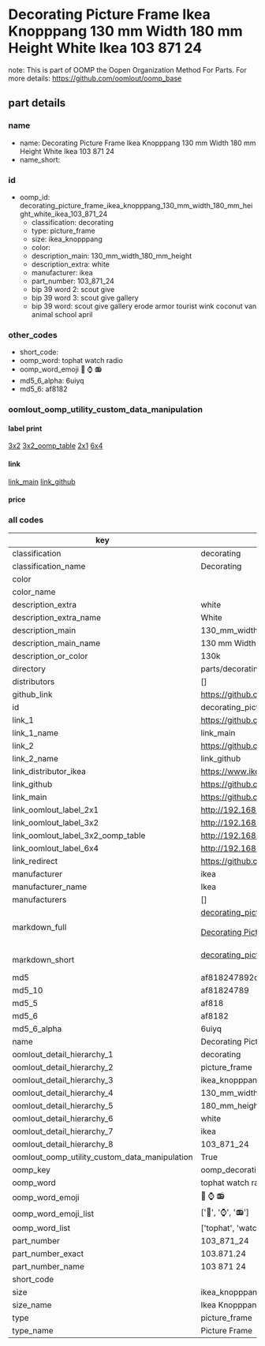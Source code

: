 # Decorating Picture Frame Ikea Knopppang 130 mm Width 180 mm Height White Ikea 103 871 24  

note: This is part of OOMP the Oopen Organization Method For Parts. For more details: https://github.com/oomlout/oomp_base

##  part details
  







### name
* name: Decorating Picture Frame Ikea Knopppang 130 mm Width 180 mm Height White Ikea 103 871 24
* name_short: 
### id
* oomp_id: decorating_picture_frame_ikea_knopppang_130_mm_width_180_mm_height_white_ikea_103_871_24
  * classification: decorating
  * type: picture_frame
  * size: ikea_knopppang
  * color: 
  * description_main: 130_mm_width_180_mm_height
  * description_extra: white
  * manufacturer: ikea
  * part_number: 103_871_24
  * bip 39 word 2: scout give
  * bip 39 word 3: scout give gallery
  * bip 39 word: scout give gallery erode armor tourist wink coconut van animal school april

### other_codes
* short_code: 
* oomp_word: tophat watch radio
* oomp_word_emoji :tophat: :watch: :radio:
* md5_6_alpha: 6uiyq
* md5_6: af8182






### oomlout_oomp_utility_custom_data_manipulation
#### label print
[3x2](http://192.168.1.245:1112/?label=oomp%206uiyq)
[3x2_oomp_table](http://192.168.1.108:1112/?label=oomp%206uiyq)
[2x1](http://192.168.1.242:1112/?label=oomp%206uiyq)
[6x4](http://192.168.1.55:1112/?label=oomp%206uiyq)    

#### link

[link_main](https://github.com/oomlout/oomlout_oomp_version_1_messy/tree/main/parts/decorating_picture_frame_ikea_knopppang_130_mm_width_180_mm_height_white_ikea_103_871_24) [link_github](https://github.com/oomlout/oomlout_oomp_version_1_messy/tree/main/parts/decorating_picture_frame_ikea_knopppang_130_mm_width_180_mm_height_white_ikea_103_871_24)                             

#### price







### all codes 
| key | value |  
| --- | --- |  
| classification | decorating |  
| classification_name | Decorating |  
| color |  |  
| color_name |  |  
| description_extra | white |  
| description_extra_name | White |  
| description_main | 130_mm_width_180_mm_height |  
| description_main_name | 130 mm Width 180 mm Height |  
| description_or_color | 130k |  
| directory | parts/decorating_picture_frame_ikea_knopppang_130_mm_width_180_mm_height_white_ikea_103_871_24 |  
| distributors | [] |  
| github_link | https://github.com/oomlout/oomlout_oomp_part_src/tree/main/parts/decorating_picture_frame_ikea_knopppang_130_mm_width_180_mm_height_white_ikea_103_871_24 |  
| id | decorating_picture_frame_ikea_knopppang_130_mm_width_180_mm_height_white_ikea_103_871_24 |  
| link_1 | https://github.com/oomlout/oomlout_oomp_version_1_messy/tree/main/parts/decorating_picture_frame_ikea_knopppang_130_mm_width_180_mm_height_white_ikea_103_871_24 |  
| link_1_name | link_main |  
| link_2 | https://github.com/oomlout/oomlout_oomp_version_1_messy/tree/main/parts/decorating_picture_frame_ikea_knopppang_130_mm_width_180_mm_height_white_ikea_103_871_24 |  
| link_2_name | link_github |  
| link_distributor_ikea | https://www.ikea.com/gb/en/search/?q=103.871.24 |  
| link_github | https://github.com/oomlout/oomlout_oomp_version_1_messy/tree/main/parts/decorating_picture_frame_ikea_knopppang_130_mm_width_180_mm_height_white_ikea_103_871_24 |  
| link_main | https://github.com/oomlout/oomlout_oomp_version_1_messy/tree/main/parts/decorating_picture_frame_ikea_knopppang_130_mm_width_180_mm_height_white_ikea_103_871_24 |  
| link_oomlout_label_2x1 | http://192.168.1.242:1112/?label=oomp%206uiyq |  
| link_oomlout_label_3x2 | http://192.168.1.245:1112/?label=oomp%206uiyq |  
| link_oomlout_label_3x2_oomp_table | http://192.168.1.108:1112/?label=oomp%206uiyq |  
| link_oomlout_label_6x4 | http://192.168.1.55:1112/?label=oomp%206uiyq |  
| link_redirect | https://github.com/oomlout/oomlout_oomp_version_1_messy/tree/main/parts/decorating_picture_frame_ikea_knopppang_130_mm_width_180_mm_height_white_ikea_103_871_24 |  
| manufacturer | ikea |  
| manufacturer_name | Ikea |  
| manufacturers | [] |  
| markdown_full | [decorating_picture_frame_ikea_knopppang_130_mm_width_180_mm_height_white_ikea_103_871_24](none)<br>[](none)<br>[Decorating Picture Frame Ikea Knopppang 130 Mm Width 180 Mm Height White Ikea 103 871 24](none)<br><br> |  
| markdown_short | [decorating_picture_frame_ikea_knopppang_130_mm_width_180_mm_height_white_ikea_103_871_24](none)<br><br> |  
| md5 | af818247892cff7b9785f4c8be189e0a |  
| md5_10 | af81824789 |  
| md5_5 | af818 |  
| md5_6 | af8182 |  
| md5_6_alpha | 6uiyq |  
| name | Decorating Picture Frame Ikea Knopppang 130 mm Width 180 mm Height White Ikea 103 871 24 |  
| oomlout_detail_hierarchy_1 | decorating |  
| oomlout_detail_hierarchy_2 | picture_frame |  
| oomlout_detail_hierarchy_3 | ikea_knopppang |  
| oomlout_detail_hierarchy_4 | 130_mm_width |  
| oomlout_detail_hierarchy_5 | 180_mm_height |  
| oomlout_detail_hierarchy_6 | white |  
| oomlout_detail_hierarchy_7 | ikea |  
| oomlout_detail_hierarchy_8 | 103_871_24 |  
| oomlout_oomp_utility_custom_data_manipulation | True |  
| oomp_key | oomp_decorating_picture_frame_ikea_knopppang_130_mm_width_180_mm_height_white_ikea_103_871_24 |  
| oomp_word | tophat watch radio |  
| oomp_word_emoji | :tophat: :watch: :radio: |  
| oomp_word_emoji_list | [':tophat:', ':watch:', ':radio:'] |  
| oomp_word_list | ['tophat', 'watch', 'radio'] |  
| part_number | 103_871_24 |  
| part_number_exact | 103.871.24 |  
| part_number_name | 103 871 24 |  
| short_code |  |  
| size | ikea_knopppang |  
| size_name | Ikea Knopppang |  
| type | picture_frame |  
| type_name | Picture Frame |  
